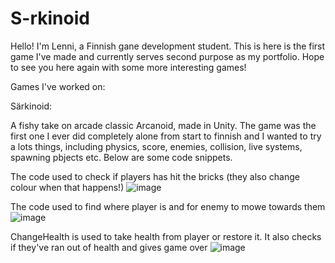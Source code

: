 # S-rkinoid
Hello! I'm Lenni, a Finnish gane development student. This is here is the first game I've made and currently serves second  purpose as my portfolio. Hope to see you here again with some more interesting games!


Games I've worked on:

Särkinoid:

A fishy take on arcade classic Arcanoid, made in Unity. The game was the first one I ever did completely alone from start to finnish and I wanted to try a lots things, including physics, score, enemies, collision, live systems, spawning pbjects etc. Below are some code snippets. 

The code used to check if players has hit the bricks (they also change colour when that happens!)
![image](https://github.com/Lennynator/S-rkinoid/assets/111982871/4116784b-a6de-4cd2-b6f9-7e0e298cdd6e)


The code used to find where player is and for enemy to mowe towards them
![image](https://github.com/Lennynator/S-rkinoid/assets/111982871/ae461c24-f2cf-4870-9845-c5dc410702d8)

ChangeHealth is used to take health from player or restore it. It also checks if they've ran out of health and gives game over 
![image](https://github.com/Lennynator/S-rkinoid/assets/111982871/e0d0ed23-6085-4625-b21b-ef5b77148f89)
